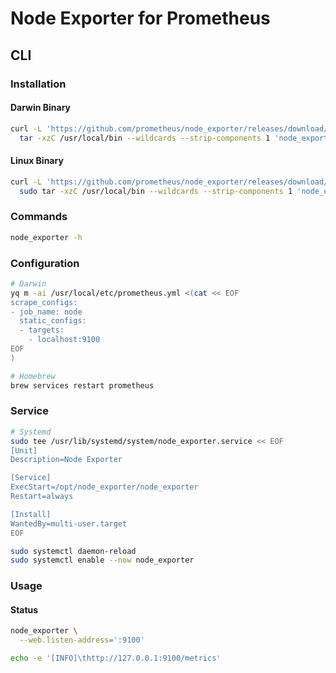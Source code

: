 # Node Exporter for Prometheus

## CLI

### Installation

#### Darwin Binary

```sh
curl -L 'https://github.com/prometheus/node_exporter/releases/download/v0.18.1/node_exporter-0.18.1.darwin-amd64.tar.gz' | \
  tar -xzC /usr/local/bin --wildcards --strip-components 1 'node_exporter*/node_exporter'
```

#### Linux Binary

```sh
curl -L 'https://github.com/prometheus/node_exporter/releases/download/v0.18.1/node_exporter-0.18.1.linux-amd64.tar.gz' | \
  sudo tar -xzC /usr/local/bin --wildcards --strip-components 1 'node_exporter*/node_exporter'
```

### Commands

```sh
node_exporter -h
```

### Configuration

```sh
# Darwin
yq m -ai /usr/local/etc/prometheus.yml <(cat << EOF
scrape_configs:
- job_name: node
  static_configs:
  - targets:
    - localhost:9100
EOF
)
```

```sh
# Homebrew
brew services restart prometheus
```

### Service

```sh
# Systemd
sudo tee /usr/lib/systemd/system/node_exporter.service << EOF
[Unit]
Description=Node Exporter

[Service]
ExecStart=/opt/node_exporter/node_exporter
Restart=always

[Install]
WantedBy=multi-user.target
EOF

sudo systemctl daemon-reload
sudo systemctl enable --now node_exporter
```

### Usage

#### Status

```sh
node_exporter \
  --web.listen-address=':9100'

echo -e '[INFO]\thttp://127.0.0.1:9100/metrics'
```
